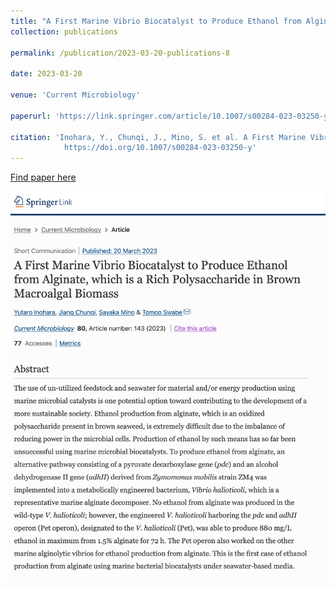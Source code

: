 ```yaml
---
title: "A First Marine Vibrio Biocatalyst to Produce Ethanol from Alginate, which is a Rich Polysaccharide in Brown Macroalgal Biomass"
collection: publications

permalink: /publication/2023-03-20-publications-8

date: 2023-03-20

venue: 'Current Microbiology'

paperurl: 'https://link.springer.com/article/10.1007/s00284-023-03250-y'

citation: 'Inohara, Y., Chunqi, J., Mino, S. et al. A First Marine Vibrio Biocatalyst to Produce Ethanol from Alginate, which is a Rich Polysaccharide in Brown Macroalgal Biomass. Curr Microbiol 80, 143 (2023).
            https://doi.org/10.1007/s00284-023-03250-y'
---
```


<a href='https://link.springer.com/article/10.1007/s00284-023-03250-y'>Find paper here</a>

<img src="/images/pub-screencut/pun08.png"  align=center />

